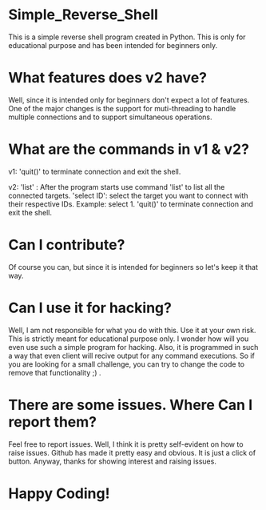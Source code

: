 # Simple_Reverse_Shell
This is a simple reverse shell program created in Python. This is only for educational purpose and has been intended for beginners only.

# What features does v2 have?
Well, since it is intended only for beginners don't expect a lot of features. One of the major changes is the support for muti-threading to handle multiple connections and to support simultaneous operations.

# What are the commands in v1 & v2?
v1: 'quit()' to terminate connection and exit the shell.

v2: 'list' : After the program starts use command 'list' to list all the connected targets.
    'select ID':  select the target you want to connect with their respective IDs. Example: select 1.
    'quit()' to terminate connection and exit the shell.

# Can I contribute?
Of course you can, but since it is intended for beginners so let's keep it that way.

# Can I use it for hacking?
Well, I am not responsible for what you do with this. Use it at your own risk. This is strictly meant for educational purpose only. I wonder how will you even use such a simple program for hacking. Also, it is programmed in such a way that even client will recive output for any command executions. So if you are looking for a small challenge, you can try to change the code to remove that functionality ;) . 

# There are some issues. Where Can I report them?

Feel free to report issues. Well, I think it is pretty self-evident on how to raise issues. Github has made it pretty easy and obvious. It is just a click of button. Anyway, thanks for showing interest and raising issues.

# Happy Coding!

